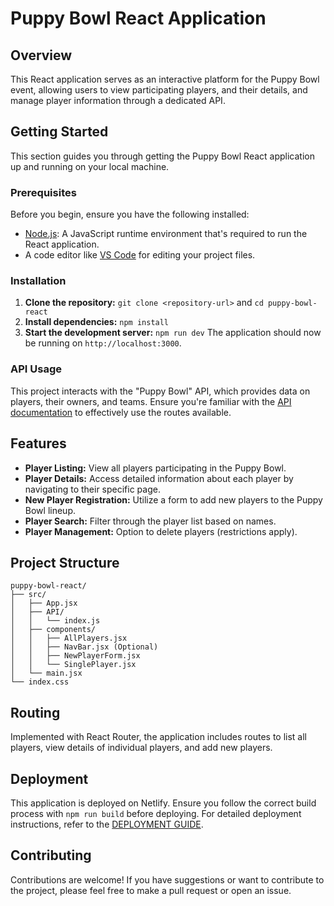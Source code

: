 # Puppy Bowl React Application

## Overview

This React application serves as an interactive platform for the Puppy Bowl event, allowing users to view participating players, and their details, and manage player information through a dedicated API.

## Getting Started

This section guides you through getting the Puppy Bowl React application up and running on your local machine.

### Prerequisites

Before you begin, ensure you have the following installed:
- [Node.js](https://nodejs.org/): A JavaScript runtime environment that's required to run the React application.
- A code editor like [VS Code](https://code.visualstudio.com/) for editing your project files.


### Installation

1. **Clone the repository:** `git clone <repository-url>` and `cd puppy-bowl-react`
2. **Install dependencies:** `npm install`
3. **Start the development server:** `npm run dev` The application should now be running on `http://localhost:3000`.

### API Usage

This project interacts with the "Puppy Bowl" API, which provides data on players, their owners, and teams. Ensure you're familiar with the [API documentation](<api-documentation-link>) to effectively use the routes available.

## Features

- **Player Listing:** View all players participating in the Puppy Bowl.
- **Player Details:** Access detailed information about each player by navigating to their specific page.
- **New Player Registration:** Utilize a form to add new players to the Puppy Bowl lineup.
- **Player Search:** Filter through the player list based on names.
- **Player Management:** Option to delete players (restrictions apply).

## Project Structure

```plaintext
puppy-bowl-react/
├── src/
│   ├── App.jsx
│   ├── API/
│   │   └── index.js
│   ├── components/
│   │   ├── AllPlayers.jsx
│   │   ├── NavBar.jsx (Optional)
│   │   ├── NewPlayerForm.jsx
│   │   └── SinglePlayer.jsx
│   └── main.jsx
└── index.css
```

## Routing

Implemented with React Router, the application includes routes to list all players, view details of individual players, and add new players.

## Deployment

This application is deployed on Netlify. Ensure you follow the correct build process with `npm run build` before deploying. For detailed deployment instructions, refer to the [DEPLOYMENT GUIDE](<deployment-guide-link>).

## Contributing

Contributions are welcome! If you have suggestions or want to contribute to the project, please feel free to make a pull request or open an issue.

